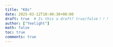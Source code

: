 ```yaml
---
title: "K8s"
date: 2025-03-12T10:40:30+08:00
draft: true  # Is this a draft? true/false！！！
author: ["Yeelight"]
math: false
toc: true
comments: true
---
```


